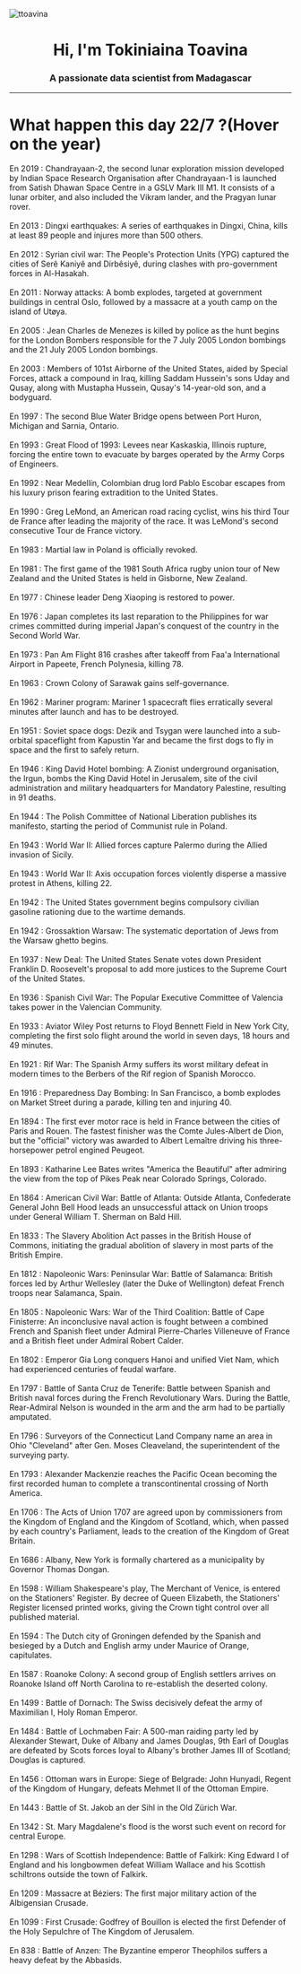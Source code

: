 
<p align="left"> <img src="https://komarev.com/ghpvc/?username=ttoavina&label=Profile%20views&color=0e75b6&style=flat" alt="ttoavina" /> </p>
<h1 align="center">Hi, I'm Tokiniaina Toavina</h1>
<h3 align="center">A passionate data scientist from Madagascar</h3>
    
<hr/>
<h1> What happen this day 22/7 ?(Hover on the year)</h1>

En 2019 : Chandrayaan-2, the second lunar exploration mission developed by Indian Space Research Organisation after Chandrayaan-1 is launched from Satish Dhawan Space Centre in a GSLV Mark III M1. It consists of a lunar orbiter, and also included the Vikram lander, and the Pragyan lunar rover.
<br/><br/>
En 2013 : Dingxi earthquakes: A series of earthquakes in Dingxi, China, kills at least 89 people and injures more than 500 others.
<br/><br/>
En 2012 : Syrian civil war: The People's Protection Units (YPG) captured the cities of Serê Kaniyê and Dirbêsiyê, during clashes with pro-government forces in Al-Hasakah.
<br/><br/>
En 2011 : Norway attacks: A bomb explodes, targeted at government buildings in central Oslo, followed by a massacre at a youth camp on the island of Utøya.
<br/><br/>
En 2005 : Jean Charles de Menezes is killed by police as the hunt begins for the London Bombers responsible for the 7 July 2005 London bombings and the 21 July 2005 London bombings.
<br/><br/>
En 2003 : Members of 101st Airborne of the United States, aided by Special Forces, attack a compound in Iraq, killing Saddam Hussein's sons Uday and Qusay, along with Mustapha Hussein, Qusay's 14-year-old son, and a bodyguard.
<br/><br/>
En 1997 : The second Blue Water Bridge opens between Port Huron, Michigan and Sarnia, Ontario.
<br/><br/>
En 1993 : Great Flood of 1993: Levees near Kaskaskia, Illinois rupture, forcing the entire town to evacuate by barges operated by the Army Corps of Engineers.
<br/><br/>
En 1992 : Near Medellín, Colombian drug lord Pablo Escobar escapes from his luxury prison fearing extradition to the United States.
<br/><br/>
En 1990 : Greg LeMond, an American road racing cyclist, wins his third Tour de France after leading the majority of the race. It was LeMond's second consecutive Tour de France victory.
<br/><br/>
En 1983 : Martial law in Poland is officially revoked.
<br/><br/>
En 1981 : The first game of the 1981 South Africa rugby union tour of New Zealand and the United States is held in Gisborne, New Zealand.
<br/><br/>
En 1977 : Chinese leader Deng Xiaoping is restored to power.
<br/><br/>
En 1976 : Japan completes its last reparation to the Philippines for war crimes committed during imperial Japan's conquest of the country in the Second World War.
<br/><br/>
En 1973 : Pan Am Flight 816 crashes after takeoff from Faa'a International Airport in Papeete, French Polynesia, killing 78.
<br/><br/>
En 1963 : Crown Colony of Sarawak gains self-governance.
<br/><br/>
En 1962 : Mariner program: Mariner 1 spacecraft flies erratically several minutes after launch and has to be destroyed.
<br/><br/>
En 1951 : Soviet space dogs: Dezik and Tsygan were launched into a sub-orbital spaceflight from Kapustin Yar and became the first dogs to fly in space and the first to safely return.
<br/><br/>
En 1946 : King David Hotel bombing: A Zionist underground organisation, the Irgun, bombs the King David Hotel in Jerusalem, site of the civil administration and military headquarters for Mandatory Palestine, resulting in 91 deaths.
<br/><br/>
En 1944 : The Polish Committee of National Liberation publishes its manifesto, starting the period of Communist rule in Poland.
<br/><br/>
En 1943 : World War II: Allied forces capture Palermo during the Allied invasion of Sicily.
<br/><br/>
En 1943 : World War II: Axis occupation forces violently disperse a massive protest in Athens, killing 22.
<br/><br/>
En 1942 : The United States government begins compulsory civilian gasoline rationing due to the wartime demands.
<br/><br/>
En 1942 : Grossaktion Warsaw: The systematic deportation of Jews from the Warsaw ghetto begins.
<br/><br/>
En 1937 : New Deal: The United States Senate votes down President Franklin D. Roosevelt's proposal to add more justices to the Supreme Court of the United States.
<br/><br/>
En 1936 : Spanish Civil War: The Popular Executive Committee of Valencia takes power in the Valencian Community.
<br/><br/>
En 1933 : Aviator Wiley Post returns to Floyd Bennett Field in New York City, completing the first solo flight around the world in seven days, 18 hours and 49 minutes.
<br/><br/>
En 1921 : Rif War: The Spanish Army suffers its worst military defeat in modern times to the Berbers of the Rif region of Spanish Morocco.
<br/><br/>
En 1916 : Preparedness Day Bombing: In San Francisco, a bomb explodes on Market Street during a parade, killing ten and injuring 40.
<br/><br/>
En 1894 : The first ever motor race is held in France between the cities of Paris and Rouen. The fastest finisher was the Comte Jules-Albert de Dion, but the "official" victory was awarded to Albert Lemaître driving his three-horsepower petrol engined Peugeot.
<br/><br/>
En 1893 : Katharine Lee Bates writes "America the Beautiful" after admiring the view from the top of Pikes Peak near Colorado Springs, Colorado.
<br/><br/>
En 1864 : American Civil War: Battle of Atlanta: Outside Atlanta, Confederate General John Bell Hood leads an unsuccessful attack on Union troops under General William T. Sherman on Bald Hill.
<br/><br/>
En 1833 : The Slavery Abolition Act passes in the British House of Commons, initiating the gradual abolition of slavery in most parts of the British Empire.
<br/><br/>
En 1812 : Napoleonic Wars: Peninsular War: Battle of Salamanca: British forces led by Arthur Wellesley (later the Duke of Wellington) defeat French troops near Salamanca, Spain.
<br/><br/>
En 1805 : Napoleonic Wars: War of the Third Coalition: Battle of Cape Finisterre: An inconclusive naval action is fought between a combined French and Spanish fleet under Admiral Pierre-Charles Villeneuve of France and a British fleet under Admiral Robert Calder.
<br/><br/>
En 1802 : Emperor Gia Long conquers Hanoi and unified Viet Nam, which had experienced centuries of feudal warfare.
<br/><br/>
En 1797 : Battle of Santa Cruz de Tenerife: Battle between Spanish and British naval forces during the French Revolutionary Wars. During the Battle, Rear-Admiral Nelson is wounded in the arm and the arm had to be partially amputated.
<br/><br/>
En 1796 : Surveyors of the Connecticut Land Company name an area in Ohio "Cleveland" after Gen. Moses Cleaveland, the superintendent of the surveying party.
<br/><br/>
En 1793 : Alexander Mackenzie reaches the Pacific Ocean becoming the first recorded human to complete a transcontinental crossing of North America.
<br/><br/>
En 1706 : The Acts of Union 1707 are agreed upon by commissioners from the Kingdom of England and the Kingdom of Scotland, which, when passed by each country's Parliament, leads to the creation of the Kingdom of Great Britain.
<br/><br/>
En 1686 : Albany, New York is formally chartered as a municipality by Governor Thomas Dongan.
<br/><br/>
En 1598 : William Shakespeare's play, The Merchant of Venice, is entered on the Stationers' Register. By decree of Queen Elizabeth, the Stationers' Register licensed printed works, giving the Crown tight control over all published material.
<br/><br/>
En 1594 : The Dutch city of Groningen defended by the Spanish and besieged by a Dutch and English army under Maurice of Orange, capitulates.
<br/><br/>
En 1587 : Roanoke Colony: A second group of English settlers arrives on Roanoke Island off North Carolina to re-establish the deserted colony.
<br/><br/>
En 1499 : Battle of Dornach: The Swiss decisively defeat the army of Maximilian I, Holy Roman Emperor.
<br/><br/>
En 1484 : Battle of Lochmaben Fair: A 500-man raiding party led by Alexander Stewart, Duke of Albany and James Douglas, 9th Earl of Douglas are defeated by Scots forces loyal to Albany's brother James III of Scotland; Douglas is captured.
<br/><br/>
En 1456 : Ottoman wars in Europe: Siege of Belgrade: John Hunyadi, Regent of the Kingdom of Hungary, defeats Mehmet II of the Ottoman Empire.
<br/><br/>
En 1443 : Battle of St. Jakob an der Sihl in the Old Zürich War.
<br/><br/>
En 1342 : St. Mary Magdalene's flood is the worst such event on record for central Europe.
<br/><br/>
En 1298 : Wars of Scottish Independence: Battle of Falkirk: King Edward I of England and his longbowmen defeat William Wallace and his Scottish schiltrons outside the town of Falkirk.
<br/><br/>
En 1209 : Massacre at Béziers: The first major military action of the Albigensian Crusade.
<br/><br/>
En 1099 : First Crusade: Godfrey of Bouillon is elected the first Defender of the Holy Sepulchre of The Kingdom of Jerusalem.
<br/><br/>
En 838 : Battle of Anzen: The Byzantine emperor Theophilos suffers a heavy defeat by the Abbasids.
<br/><br/>
